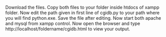Download the files. 
Copy both files to your folder inside htdocs of xampp folder.
Now edit the path given in  first line of cgidb.py to your path where you will find python.exe. Save the file after editing.
Now start both apache and mysql from xampp control.
Now open the browser and type http://localhost/foldername/cgidb.html to view your output.
